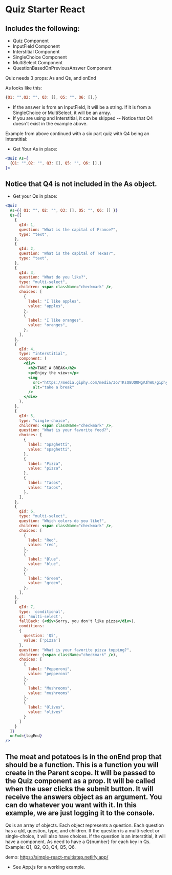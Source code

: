 # Quiz Starter React

## Includes the following:

- Quiz Component
- InputField Component
- Interstitial Component
- SingleChoice Component
- MultiSelect Component
- QuestionBasedOnPreviousAnswer Component

Quiz needs 3 props:
As and Qs, and onEnd

As looks like this:

```js
{Q1: "",Q2: "", Q3: [], Q5: "", Q6: [],}
```

- If the answer is from an InputField, it will be a string. If it is from a SingleChoice or MultiSelect, it will be an array.
- If you are using and Interstitial, it can be skipped -- Notice that Q4 doesn't exist in the example above.

Example from above continued with a six part quiz with Q4 being an Interstitial:

- Get Your As in place:

```jsx
<Quiz As={
  {Q1: "",Q2: "", Q3: [], Q5: "", Q6: [],}
}>
```

## Notice that Q4 is not included in the As object.

- Get your Qs in place:

```jsx
<Quiz
  As={{ Q1: "", Q2: "", Q3: [], Q5: "", Q6: [] }}
  Qs={[
    {
      qId: 1,
      question: "What is the capital of France?",
      type: "text",
    },
    {
      qId: 2,
      question: "What is the capital of Texas?",
      type: "text",
    },
    {
      qId: 3,
      question: "What do you like?",
      type: "multi-select",
      children: <span className="checkmark" />,
      choices: [
        {
          label: "I like apples",
          value: "apples",
        },
        {
          label: "I like oranges",
          value: "oranges",
        },
      ],
    },
    {
      qId: 4,
      type: "interstitial",
      component: (
        <div>
          <h2>TAKE A BREAK</h2>
          <p>Enjoy the view:</p>
          <img
            src="https://media.giphy.com/media/3o7TKsQ8UQ0MgVJhWU/giphy.gif"
            alt="take a break"
          />
        </div>
      ),
    },
    {
      qId: 5,
      type: "single-choice",
      children: <span className="checkmark" />,
      question: "What is your favorite food?",
      choices: [
        {
          label: "Spaghetti",
          value: "spaghetti",
        },
        {
          label: "Pizza",
          value: "pizza",
        },
        {
          label: "Tacos",
          value: "tacos",
        },
      ],
    },
    {
      qId: 6,
      type: "multi-select",
      question: "Which colors do you like?",
      children: <span className="checkmark" />,
      choices: [
        {
          label: "Red",
          value: "red",
        },
        {
          label: "Blue",
          value: "blue",
        },
        {
          label: "Green",
          value: "green",
        },
      ],
    },
    {
      qId: 7,
      type: 'conditional',
      qt: 'multi-select',
      fallBack: (<div>Sorry, you don't like pizza</div>),
      conditions:
      {
        question: 'Q5',
        value: ['pizza']
      },
      question: "What is your favorite pizza topping?",
      children: (<span className="checkmark" />),
      choices: [
        {
          label: "Pepperoni",
          value: "pepperoni"
        },
        {
          label: "Mushrooms",
          value: "mushrooms"
        },
        {
          label: "Olives",
          value: "olives"
        }
      ]
    }
  ]}
  onEnd={logEnd}
/>
```

## The meat and potatoes is in the onEnd prop that should be a function. This is a function you will create in the Parent scope. It will be passed to the Quiz component as a prop. It will be called when the user clicks the submit button. It will receive the answers object as an argument. You can do whatever you want with it. In this example, we are just logging it to the console.

Qs is an array of objects. Each object represents a question. Each question has a qId, question, type, and children. If the question is a multi-select or single-choice, it will also have choices. If the question is an interstitial, it will have a component. As need to have a Q{number} for each key in Qs. Example: Q1, Q2, Q3, Q4, Q5, Q6.

demo:
https://simple-react-multistep.netlify.app/

- See App.js for a working example.
